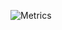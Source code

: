 ![Metrics](https://raw.githubusercontent.com/gist/lexisother/d3b5ce8669d61fed1ba0f61b06c62f22/raw/github-metrics.svg)
